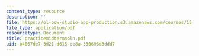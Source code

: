 ```yaml
---
content_type: resource
description: ''
file: https://ol-ocw-studio-app-production.s3.amazonaws.com/courses/15-402-finance-theory-ii-spring-2003/b4067de73d21d615ee8a530696d3ddd7_practicemidtermsoln.pdf
file_type: application/pdf
resourcetype: Document
title: practicemidtermsoln.pdf
uid: b4067de7-3d21-d615-ee8a-530696d3ddd7
---
```

